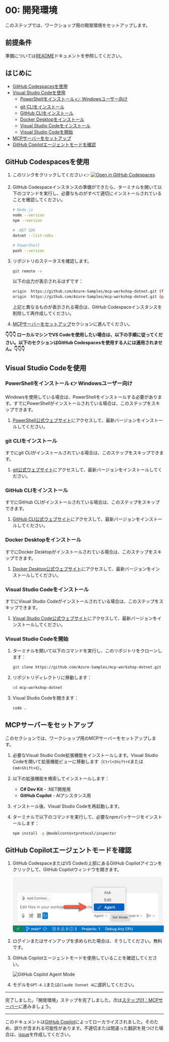 # 00: 開発環境

このステップでは、ワークショップ用の開発環境をセットアップします。

## 前提条件

準備については[README](../README.md#prerequisites)ドキュメントを参照してください。

## はじめに

- [GitHub Codespacesを使用](#github-codespacesを使用)
- [Visual Studio Codeを使用](#visual-studio-codeを使用)
  - [PowerShellをインストール 👉 Windowsユーザー向け](#powershellをインストール--windowsユーザー向け)
  - [git CLIをインストール](#git-cliをインストール)
  - [GitHub CLIをインストール](#github-cliをインストール)
  - [Docker Desktopをインストール](#docker-desktopをインストール)
  - [Visual Studio Codeをインストール](#visual-studio-codeをインストール)
  - [Visual Studio Codeを開始](#visual-studio-codeを開始)
- [MCPサーバーをセットアップ](#mcpサーバーをセットアップ)
- [GitHub Copilotエージェントモードを確認](#github-copilotエージェントモードを確認)

## GitHub Codespacesを使用

1. このリンクをクリックしてください 👉 [![Open in GitHub Codespaces](https://github.com/codespaces/badge.svg)](https://codespaces.new/Azure-Samples/mcp-workshop-dotnet)

1. GitHub Codespaceインスタンスの準備ができたら、ターミナルを開いて以下のコマンドを実行し、必要なものがすべて適切にインストールされていることを確認してください。

    ```bash
    # Node.js
    node --version
    npm --version
    ```

    ```bash
    # .NET SDK
    dotnet --list-sdks
    ```

    ```bash
    # PowerShell
    pwsh --version
    ```

1. リポジトリのステータスを確認します。

    ```bash
    git remote -v
    ```

   以下の出力が表示されるはずです：

    ```bash
    origin  https://github.com/Azure-Samples/mcp-workshop-dotnet.git (fetch)
    origin  https://github.com/Azure-Samples/mcp-workshop-dotnet.git (push)
    ```

   上記と異なるものが表示される場合は、GitHub Codespaceインスタンスを削除して再作成してください。

1. [MCPサーバーをセットアップ](#mcpサーバーをセットアップ)セクションに進んでください。

**👇👇👇 ローカルマシンでVS Codeを使用したい場合は、以下の手順に従ってください。以下のセクションはGitHub Codespacesを使用する人には適用されません。👇👇👇**

## Visual Studio Codeを使用

### PowerShellをインストール 👉 Windowsユーザー向け

Windowsを使用している場合は、PowerShellをインストールする必要があります。すでにPowerShellがインストールされている場合は、このステップをスキップできます。

1. [PowerShell公式ウェブサイト](https://docs.microsoft.com/powershell/scripting/install/installing-powershell)にアクセスして、最新バージョンをインストールしてください。

### git CLIをインストール

すでにgit CLIがインストールされている場合は、このステップをスキップできます。

1. [git公式ウェブサイト](https://git-scm.com/downloads)にアクセスして、最新バージョンをインストールしてください。

### GitHub CLIをインストール

すでにGitHub CLIがインストールされている場合は、このステップをスキップできます。

1. [GitHub CLI公式ウェブサイト](https://cli.github.com/)にアクセスして、最新バージョンをインストールしてください。

### Docker Desktopをインストール

すでにDocker Desktopがインストールされている場合は、このステップをスキップできます。

1. [Docker Desktop公式ウェブサイト](https://docs.docker.com/get-started/get-docker/)にアクセスして、最新バージョンをインストールしてください。

### Visual Studio Codeをインストール

すでにVisual Studio Codeがインストールされている場合は、このステップをスキップできます。

1. [Visual Studio Code公式ウェブサイト](https://code.visualstudio.com/)にアクセスして、最新バージョンをインストールしてください。

### Visual Studio Codeを開始

1. ターミナルを開いて以下のコマンドを実行し、このリポジトリをクローンします：

    ```bash
    git clone https://github.com/Azure-Samples/mcp-workshop-dotnet.git
    ```

1. リポジトリディレクトリに移動します：

    ```bash
    cd mcp-workshop-dotnet
    ```

1. Visual Studio Codeを開きます：

    ```bash
    code .
    ```

## MCPサーバーをセットアップ

このセクションでは、ワークショップ用のMCPサーバーをセットアップします。

1. 必要なVisual Studio Code拡張機能をインストールします。Visual Studio Codeを開いて拡張機能ビューに移動します（`Ctrl+Shift+X`または`Cmd+Shift+X`）。

1. 以下の拡張機能を検索してインストールします：
   - **C# Dev Kit** - .NET開発用
   - **GitHub Copilot** - AIアシスタンス用

1. インストール後、Visual Studio Codeを再起動します。

1. ターミナルで以下のコマンドを実行して、必要なnpmパッケージをインストールします：

    ```bash
    npm install -g @modelcontextprotocol/inspector
    ```

## GitHub Copilotエージェントモードを確認

1. GitHub CodespaceまたはVS Codeの上部にあるGitHub Copilotアイコンをクリックして、GitHub Copilotウィンドウを開きます。

   ![Open GitHub Copilot Chat](./images/setup-02.png)

1. ログインまたはサインアップを求められた場合は、そうしてください。無料です。
1. GitHub Copilotエージェントモードを使用していることを確認してください。

   ![GitHub Copilot Agent Mode](./images/setup-03.png)

1. モデルを`GPT-4.1`または`Claude Sonnet 4`に選択してください。

---

完了しました。「開発環境」ステップを完了しました。次は[ステップ01：MCPサーバー](./01-mcp-server.md)に進みましょう。

---

このドキュメントは[GitHub Copilot](https://docs.github.com/copilot/about-github-copilot/what-is-github-copilot)によってローカライズされました。そのため、誤りが含まれる可能性があります。不適切または間違った翻訳を見つけた場合は、[issue](../../issues)を作成してください。